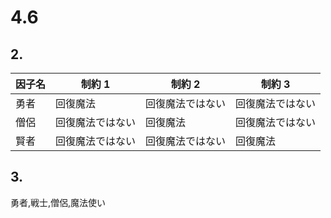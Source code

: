 # 4.6

## 2.

| 因子名 | 制約 1           | 制約 2           | 制約 3           |
| ------ | ---------------- | ---------------- | ---------------- |
| 勇者   | 回復魔法         | 回復魔法ではない | 回復魔法ではない |
| 僧侶   | 回復魔法ではない | 回復魔法         | 回復魔法ではない |
| 賢者   | 回復魔法ではない | 回復魔法ではない | 回復魔法         |

## 3.

勇者,戦士,僧侶,魔法使い
